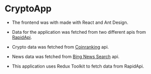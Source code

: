 # CryptoApp

- The frontend was with made with React and Ant Design.

- Data for the application was fetched from two different apis from [RapidApi](https://rapidapi.com).

- Crypto data was fetched from [Coinranking](https://rapidapi.com/Coinranking/api/coinranking1/) api.

- News data was fetched from [Bing News Search](https://rapidapi.com/microsoft-azure-org-microsoft-cognitive-services/api/bing-news-search1/) api.

- This application uses Redux Toolkit to fetch data from RapidApi.
